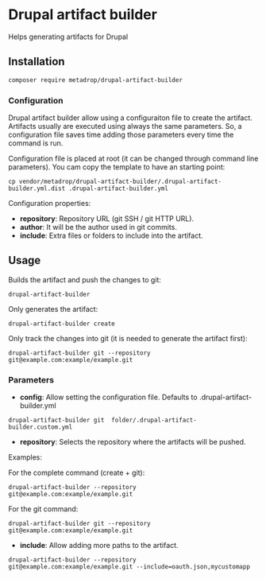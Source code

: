# Drupal artifact builder

Helps generating artifacts for Drupal

## Installation

```bash
composer require metadrop/drupal-artifact-builder
```

### Configuration

Drupal artifact builder allow using a configuraiton file to create the artifact.
Artifacts usually are executed using always the same parameters. So, a configuration
file saves time adding those parameters every time the command is run.

Configuration file is placed at root (it can be changed through command line parameters). You cam copy the template
to have an starting point:

```
cp vendor/metadrop/drupal-artifact-builder/.drupal-artifact-builder.yml.dist .drupal-artifact-builder.yml
```

Configuration properties:

- **repository**: Repository URL (git SSH / git HTTP URL).
- **author**: It will be the author used in git commits.
- **include**: Extra files or folders to include into the artifact.

## Usage

Builds the artifact and push the changes to git:

```
drupal-artifact-builder
```

Only generates the artifact:

```
drupal-artifact-builder create
```

Only track the changes into git (it is needed to generate the artifact first):

```
drupal-artifact-builder git --repository git@example.com:example/example.git
```

### Parameters


- **config**: Allow setting the configuration file. Defaults to .drupal-artifact-builder.yml

```
drupal-artifact-builder git  folder/.drupal-artifact-builder.custom.yml
```


- **repository**: Selects the repository where the artifacts will be pushed.

Examples:

For the complete command (create + git):
```
drupal-artifact-builder --repository git@example.com:example/example.git
```

For the git command:
```
drupal-artifact-builder git --repository git@example.com:example/example.git
```


- **include**: Allow adding more paths to the artifact.

```
drupal-artifact-builder --repository git@example.com:example/example.git --include=oauth.json,mycustomapp
```
